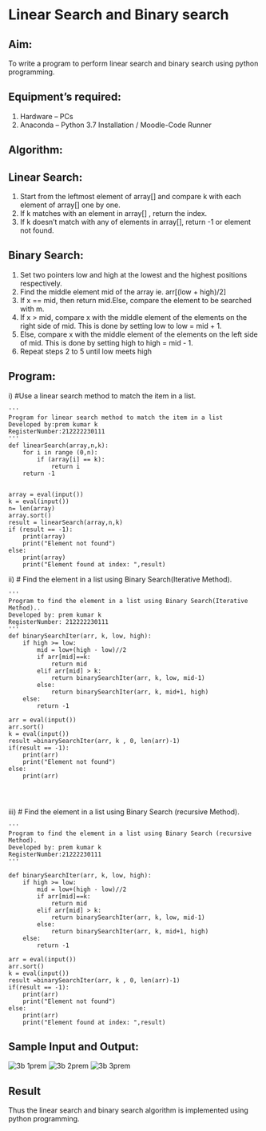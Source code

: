 # Linear Search and Binary search

## Aim:

To write a program to perform linear search and binary search using python programming.

## Equipment’s required:

1.	Hardware – PCs
2.	Anaconda – Python 3.7 Installation / Moodle-Code Runner

## Algorithm:

## Linear Search:

1.	Start from the leftmost element of array[] and compare k with each element of array[] one by one.
2.	If k matches with an element in array[] , return the index.
3.	If k doesn’t match with any of elements in array[], return -1 or element not found.

## Binary Search:

1.	Set two pointers low and high at the lowest and the highest positions respectively.
2.	Find the middle element mid of the array ie. arr[(low + high)/2]
3.	If x == mid, then return mid.Else, compare the element to be searched with m.
4.	If x > mid, compare x with the middle element of the elements on the right side of mid. This is done by setting low to low = mid + 1.
5.	Else, compare x with the middle element of the elements on the left side of mid. This is done by setting high to high = mid - 1.
6.	Repeat steps 2 to 5 until low meets high

## Program:
i)	#Use a linear search method to match the item in a list.
```
''' 
Program for linear search method to match the item in a list
Developed by:prem kumar k
RegisterNumber:212222230111 
'''
def linearSearch(array,n,k):
    for i in range (0,n):
        if (array[i] == k):
            return i
    return -1
    
    
array = eval(input())
k = eval(input()) 
n= len(array)
array.sort()
result = linearSearch(array,n,k)
if (result == -1):
    print(array)
    print("Element not found")
else:
    print(array)
    print("Element found at index: ",result)
```
ii)	# Find the element in a list using Binary Search(Iterative Method).
```
''' 
Program to find the element in a list using Binary Search(Iterative Method)..
Developed by: prem kumar k 
RegisterNumber: 212222230111
'''
def binarySearchIter(arr, k, low, high):
    if high >= low:
        mid = low+(high - low)//2
        if arr[mid]==k:
            return mid
        elif arr[mid] > k:
            return binarySearchIter(arr, k, low, mid-1)
        else:
            return binarySearchIter(arr, k, mid+1, high)
    else:
        return -1
        
arr = eval(input())
arr.sort()
k = eval(input())
result =binarySearchIter(arr, k , 0, len(arr)-1)
if(result == -1):
    print(arr)
    print("Element not found")
else:
    print(arr)




```
iii)	# Find the element in a list using Binary Search (recursive Method).
```
''' 
Program to find the element in a list using Binary Search (recursive Method).
Developed by: prem kumar k
RegisterNumber:21222230111
'''

def binarySearchIter(arr, k, low, high):
    if high >= low:
        mid = low+(high - low)//2
        if arr[mid]==k:
            return mid
        elif arr[mid] > k:
            return binarySearchIter(arr, k, low, mid-1)
        else:
            return binarySearchIter(arr, k, mid+1, high)
    else:
        return -1
        
arr = eval(input())
arr.sort()
k = eval(input())
result =binarySearchIter(arr, k , 0, len(arr)-1)
if(result == -1):
    print(arr)
    print("Element not found")
else:
    print(arr)
    print("Element found at index: ",result)

```
## Sample Input and Output:

![3b 1prem](https://github.com/premkumarkarthikeyan/Search-Algorithm/assets/119476243/1d826a33-95db-46ce-84f8-5d0c36772f75)
![3b 2prem](https://github.com/premkumarkarthikeyan/Search-Algorithm/assets/119476243/57a6e746-5613-49ed-8e42-e729f9ac92bb)
![3b 3prem](https://github.com/premkumarkarthikeyan/Search-Algorithm/assets/119476243/fa146b0d-3a94-4949-b735-e5b6efe9f2a3)

## Result

Thus the linear search and binary search algorithm is implemented using python programming.
